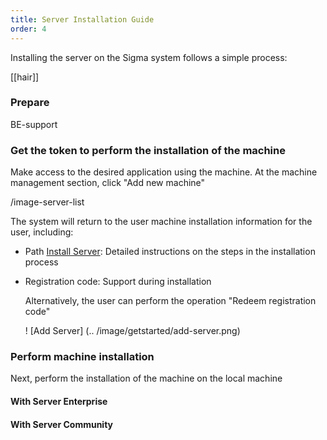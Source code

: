 ```yaml
---
title: Server Installation Guide
order: 4
---
```


Installing the server on the Sigma system follows a simple process:

[[hair]]

### Prepare

BE-support

### Get the token to perform the installation of the machine

Make access to the desired application using the machine. At the machine management section, click "Add new machine"

/image-server-list

The system will return to the user machine installation information for the user, including:

- Path [Install Server](http://example.net/): Detailed instructions on the steps in the installation process

- Registration code: Support during installation

  Alternatively, the user can perform the operation "Redeem registration code"

  ! [Add Server] (.. /image/getstarted/add-server.png)

### Perform machine installation

Next, perform the installation of the machine on the local machine

#### With Server Enterprise

#### With Server Community
